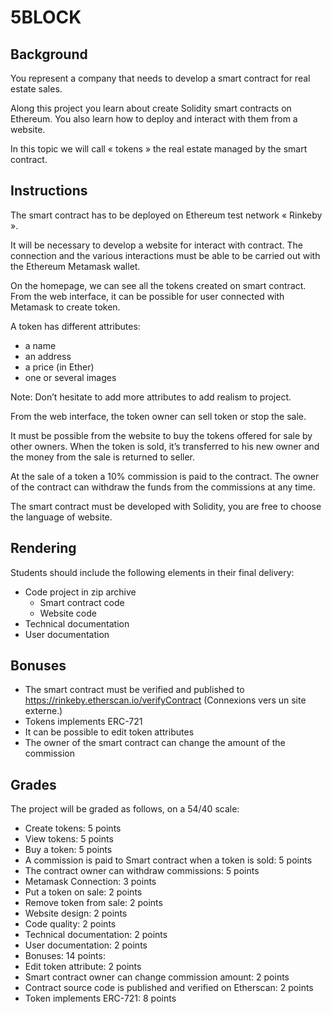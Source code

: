 # 5BLOCK

## Background
You represent a company that needs to develop a smart contract for real estate sales.

Along this project you learn about create Solidity smart contracts on Ethereum. You also learn how to deploy and interact with them from a website.

In this topic we will call « tokens » the real estate managed by the smart contract.


## Instructions
The smart contract has to be deployed on Ethereum test network « Rinkeby ».

It will be necessary to develop a website for interact with contract. The connection and the various interactions must be able to be carried out with the Ethereum Metamask wallet.

On the homepage, we can see all the tokens created on smart contract. From the web interface, it can be possible for user connected with Metamask to create token.

A token has different attributes:
- a name
- an address
- a price (in Ether)
- one or several images

Note: Don’t hesitate to add more attributes to add realism to project.

From the web interface, the token owner can sell token or stop the sale.

It must be possible from the website to buy the tokens offered for sale by other owners. When the token is sold, it’s transferred to his new owner and the money from the sale is returned to seller.

At the sale of a token a 10% commission is paid to the contract. The owner of the contract can withdraw the funds from the commissions at any time.

The smart contract must be developed with Solidity, you are free to choose the language of website.


## Rendering
Students should include the following elements in their final delivery:
- Code project in zip archive
    - Smart contract code
    - Website code
- Technical documentation
- User documentation
 

## Bonuses
- The smart contract must be verified and published to https://rinkeby.etherscan.io/verifyContract (Connexions vers un site externe.)
- Tokens implements ERC-721
- It can be possible to edit token attributes
- The owner of the smart contract can change the amount of the commission
 

## Grades
The project will be graded as follows, on a 54/40 scale:
- Create tokens: 5 points
- View tokens: 5 points
- Buy a token: 5 points
- A commission is paid to Smart contract when a token is sold: 5 points
- The contract owner can withdraw commissions: 5 points
- Metamask Connection: 3 points
- Put a token on sale: 2 points
- Remove token from sale: 2 points
- Website design: 2 points
- Code quality: 2 points
- Technical documentation:  2 points
- User documentation: 2 points
- Bonuses: 14 points:
- Edit token attribute: 2 points
- Smart contract owner can change commission amount: 2 points
- Contract source code is published and verified on Etherscan: 2 points
- Token implements ERC-721: 8 points